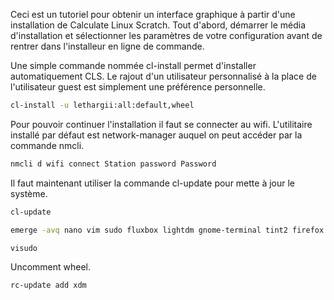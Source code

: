 Ceci est un tutoriel pour obtenir un interface graphique à partir d'une installation de Calculate Linux Scratch.
Tout d'abord, démarrer le média d'installation et sélectionner les paramètres de votre configuration avant de rentrer dans l'installeur en ligne de commande.

Une simple commande nommée cl-install permet d'installer automatiquement CLS. Le rajout d'un utilisateur personnalisé à la place de l'utilisateur guest est simplement une préférence personnelle.
```bash
cl-install -u lethargii:all:default,wheel
```
Pour pouvoir continuer l'installation il faut se connecter au wifi. L'utilitaire installé par défaut est network-manager auquel on peut accéder par la commande nmcli.
```bash
nmcli d wifi connect Station password Password
```
Il faut maintenant utiliser la commande cl-update pour mette à jour le système.
```bash
cl-update
```
```bash
emerge -avq nano vim sudo fluxbox lightdm gnome-terminal tint2 firefox
```
```bash
visudo
```
Uncomment wheel.
```bash
rc-update add xdm
```